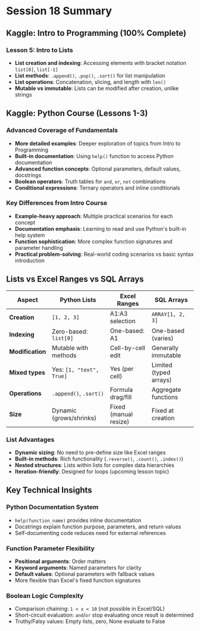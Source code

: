 # Session 18 Summary

## Kaggle: Intro to Programming (100% Complete)

### Lesson 5: Intro to Lists
- **List creation and indexing**: Accessing elements with bracket notation `list[0]`, `list[-1]`
- **List methods**: `.append()`, `.pop()`, `.sort()` for list manipulation
- **List operations**: Concatenation, slicing, and length with `len()`
- **Mutable vs immutable**: Lists can be modified after creation, unlike strings

## Kaggle: Python Course (Lessons 1-3)

### Advanced Coverage of Fundamentals
- **More detailed examples**: Deeper exploration of topics from Intro to Programming
- **Built-in documentation**: Using `help()` function to access Python documentation
- **Advanced function concepts**: Optional parameters, default values, docstrings
- **Boolean operators**: Truth tables for `and`, `or`, `not` combinations
- **Conditional expressions**: Ternary operators and inline conditionals

### Key Differences from Intro Course
- **Example-heavy approach**: Multiple practical scenarios for each concept
- **Documentation emphasis**: Learning to read and use Python's built-in help system
- **Function sophistication**: More complex function signatures and parameter handling
- **Practical problem-solving**: Real-world coding scenarios vs basic syntax introduction

## Lists vs Excel Ranges vs SQL Arrays

| Aspect | Python Lists | Excel Ranges | SQL Arrays |
|--------|-------------|--------------|------------|
| **Creation** | `[1, 2, 3]` | A1:A3 selection | `ARRAY[1, 2, 3]` |
| **Indexing** | Zero-based: `list[0]` | One-based: A1 | One-based (varies) |
| **Modification** | Mutable with methods | Cell-by-cell edit | Generally immutable |
| **Mixed types** | Yes: `[1, "text", True]` | Yes (per cell) | Limited (typed arrays) |
| **Operations** | `.append()`, `.sort()` | Formula drag/fill | Aggregate functions |
| **Size** | Dynamic (grows/shrinks) | Fixed (manual resize) | Fixed at creation |

### List Advantages
- **Dynamic sizing**: No need to pre-define size like Excel ranges
- **Built-in methods**: Rich functionality (`.reverse()`, `.count()`, `.index()`)
- **Nested structures**: Lists within lists for complex data hierarchies
- **Iteration-friendly**: Designed for loops (upcoming lesson topic)

## Key Technical Insights

### Python Documentation System
- `help(function_name)` provides inline documentation
- Docstrings explain function purpose, parameters, and return values
- Self-documenting code reduces need for external references

### Function Parameter Flexibility
- **Positional arguments**: Order matters
- **Keyword arguments**: Named parameters for clarity
- **Default values**: Optional parameters with fallback values
- More flexible than Excel's fixed function signatures

### Boolean Logic Complexity
- Comparison chaining: `1 < x < 10` (not possible in Excel/SQL)
- Short-circuit evaluation: `and`/`or` stop evaluating once result is determined
- Truthy/Falsy values: Empty lists, zero, None evaluate to False